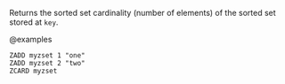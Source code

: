 Returns the sorted set cardinality (number of elements) of the sorted set stored
at `key`.

@examples

```cli
ZADD myzset 1 "one"
ZADD myzset 2 "two"
ZCARD myzset
```

